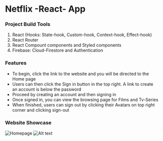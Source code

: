# Netflix -React- App 

### Project Build Tools

1. React (Hooks: State-hook, Custom-hook, Context-hook, Effect-hook)
2. React Router
3. React Compount components and Styled components
4. Firebase: Cloud-Firestore and Authentication

### Features
- To begin, click the link to the website and you will be directed to the Home page
- Users can then click the Sign in button in the top right. A link to create an account is below the password
- Proceed by creating an account and then signing in
- Once signed in, you can view the browsing page for Films and Tv-Series 
- When finished, users can sign out by clicking their Avatars on top right corner and clicking sign-out

### Website Showcase
![Homepage](relative/pageImage/to/home.png?raw=true "Title")
![Alt text](relative/path/to/img.jpg?raw=true "Title")

